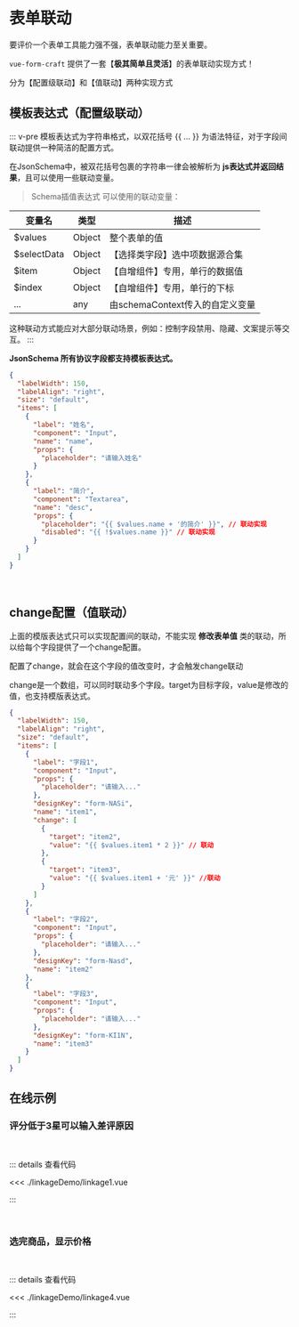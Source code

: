 <script setup>
import Linkage from './linkageDemo/linkage.vue'
import Linkage1 from './linkageDemo/linkage1.vue'
import Linkage2 from './linkageDemo/linkage2.vue'
import Linkage3 from './linkageDemo/linkage3.vue'
import Linkage4 from './linkageDemo/linkage4.vue'
</script>

# 表单联动

要评价一个表单工具能力强不强，表单联动能力至关重要。

`vue-form-craft` 提供了一套【**极其简单且灵活**】的表单联动实现方式！

分为【配置级联动】和【值联动】两种实现方式

## 模板表达式（配置级联动）

::: v-pre
模板表达式为字符串格式，以双花括号 {{ ... }} 为语法特征，对于字段间联动提供一种简洁的配置方式。

在JsonSchema中，被双花括号包裹的字符串一律会被解析为 **js表达式并返回结果**，且可以使用一些联动变量。

> Schema插值表达式 可以使用的联动变量：

| 变量名      | 类型   | 描述                            |
| ----------- | ------ | ------------------------------- |
| $values     | Object | 整个表单的值                    |
| $selectData | Object | 【选择类字段】选中项数据源合集  |
| $item       | Object | 【自增组件】专用，单行的数据值  |
| $index      | Object | 【自增组件】专用，单行的下标    |
| ...         | any    | 由schemaContext传入的自定义变量 |

这种联动方式能应对大部分联动场景，例如：控制字段禁用、隐藏、文案提示等交互。
:::

**JsonSchema 所有协议字段都支持模板表达式。**

<ClientOnly>
  <Linkage/>
</ClientOnly>

```json
{
  "labelWidth": 150,
  "labelAlign": "right",
  "size": "default",
  "items": [
    {
      "label": "姓名",
      "component": "Input",
      "name": "name",
      "props": {
        "placeholder": "请输入姓名"
      }
    },
    {
      "label": "简介",
      "component": "Textarea",
      "name": "desc",
      "props": {
        "placeholder": "{{ $values.name + '的简介' }}", // 联动实现
        "disabled": "{{ !$values.name }}" // 联动实现
      }
    }
  ]
}
```



<br/>

## change配置（值联动）

上面的模版表达式只可以实现配置间的联动，不能实现 **修改表单值** 类的联动，所以给每个字段提供了一个change配置。

配置了change，就会在这个字段的值改变时，才会触发change联动

change是一个数组，可以同时联动多个字段。target为目标字段，value是修改的值，也支持模版表达式。

<ClientOnly>
<Linkage3/>
</ClientOnly>

```json
{
  "labelWidth": 150,
  "labelAlign": "right",
  "size": "default",
  "items": [
    {
      "label": "字段1",
      "component": "Input",
      "props": {
        "placeholder": "请输入..."
      },
      "designKey": "form-NASi",
      "name": "item1",
      "change": [
        {
          "target": "item2",
          "value": "{{ $values.item1 * 2 }}" // 联动
        },
        {
          "target": "item3",
          "value": "{{ $values.item1 + '元' }}" //联动
        }
      ]
    },
    {
      "label": "字段2",
      "component": "Input",
      "props": {
        "placeholder": "请输入..."
      },
      "designKey": "form-Nasd",
      "name": "item2"
    },
    {
      "label": "字段3",
      "component": "Input",
      "props": {
        "placeholder": "请输入..."
      },
      "designKey": "form-KI1N",
      "name": "item3"
    }
  ]
}
```


## 在线示例

### 评分低于3星可以输入差评原因

<br/>

<ClientOnly>
<Linkage1/>
</ClientOnly>

::: details 查看代码

<<< ./linkageDemo/linkage1.vue

:::


<br/>

### 选完商品，显示价格

<br/>

<ClientOnly>
<Linkage4/>
</ClientOnly>

::: details 查看代码

<<< ./linkageDemo/linkage4.vue

:::
